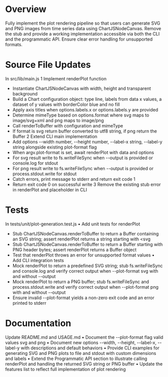 # Overview
Fully implement the plot rendering pipeline so that users can generate SVG and PNG images from time series data using ChartJSNodeCanvas. Remove the stub and provide a working implementation accessible via both the CLI and the programmatic API. Ensure clear error handling for unsupported formats.

# Source File Updates
In src/lib/main.js
1  Implement renderPlot function
   - Instantiate ChartJSNodeCanvas with width, height and transparent background
   - Build a Chart configuration object: type line, labels from data x values, a dataset of y values with borderColor blue and no fill
   - Apply axis titles when options.labels.x or options.labels.y are provided
   - Determine mimeType based on options.format where svg maps to image/svg+xml and png maps to image/png
   - Call renderToBuffer with configuration and mimeType
   - If format is svg return buffer converted to utf8 string, if png return the Buffer
2  Extend CLI main implementation
   - Add options --width number, --height number, --label-x string, --label-y string alongside existing plot-format flag
   - When argv.plot-format is set, await renderPlot with data and options
   - For svg result write to fs.writeFileSync when --output is provided or console.log for stdout
   - For png result write to fs.writeFileSync when --output is provided or process.stdout.write for stdout
   - Catch errors, print message to stderr and return exit code 1
   - Return exit code 0 on successful write
3  Remove the existing stub error in renderPlot and placeholder in CLI

# Tests
In tests/unit/plot-generation.test.js
• Add unit tests for renderPlot
  - Stub ChartJSNodeCanvas.renderToBuffer to return a Buffer containing an SVG string; assert renderPlot returns a string starting with <svg
  - Stub ChartJSNodeCanvas.renderToBuffer to return a Buffer starting with PNG header bytes; assert renderPlot returns a Buffer object
  - Test that renderPlot throws an error for unsupported format values
• Add CLI integration tests
  - Mock renderPlot to return a predefined SVG string; stub fs.writeFileSync and console.log and verify correct output when --plot-format svg with and without --output
  - Mock renderPlot to return a PNG buffer; stub fs.writeFileSync and process.stdout.write and verify correct output when --plot-format png with and without --output
  - Ensure invalid --plot-format yields a non-zero exit code and an error printed to stderr

# Documentation
Update README.md and USAGE.md
• Document the --plot-format flag valid values svg and png
• Document new options --width, --height, --label-x, --label-y with descriptions and default behaviors
• Provide CLI examples for generating SVG and PNG plots to file and stdout with custom dimensions and labels
• Extend the Programmatic API section to illustrate calling renderPlot and handling the returned SVG string or PNG buffer
• Update the features list to reflect full implementation of plot rendering